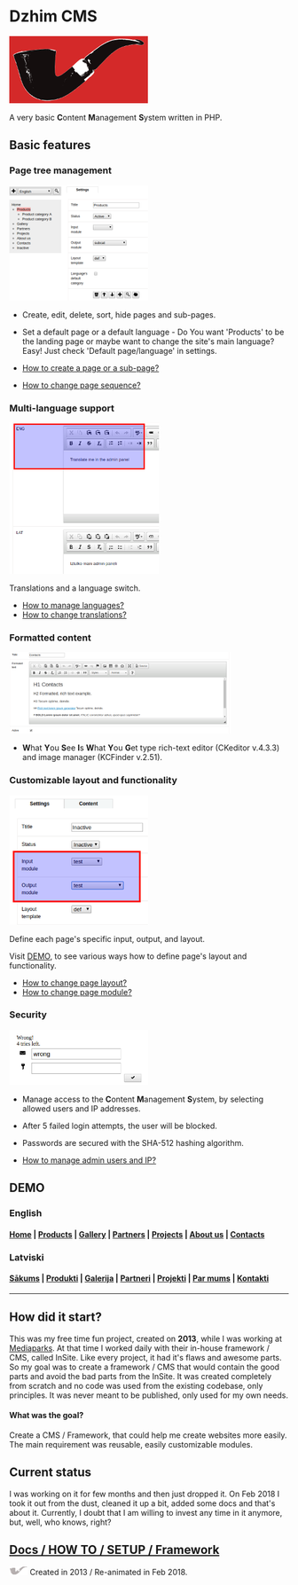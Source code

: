 # Dzhim CMS

![image](images/logo/red-black.png)

A very basic <strong>C</strong>ontent <strong>M</strong>anagement <strong>S</strong>ystem written in PHP.

## Basic features

### Page tree management

![image](docs/DEMO/thumbs/cat-settings.png)

* Create, edit, delete, sort, hide pages and sub-pages.
* Set a default page or a default language - Do You want 'Products' to be the landing page or maybe want to change the site's main language?
Easy! Just check 'Default page/language' in settings.

* [How to create a page or a sub-page?](docs/How-to/Manage-pages/README.md)
* [How to change page sequence?](docs/How-to/Change-page-sequence/README.md)

### Multi-language support

![image](docs/DEMO/thumbs/Edit-translation.png)

Translations and a language switch.

* [How to manage languages?](docs/How-to/Manage-languages/README.md)
* [How to change translations?](docs/How-to/Change-translation/README.md)

### Formatted content

![image](docs/DEMO/thumbs/one.png)

* **W**hat **Y**ou **S**ee **I**s **W**hat **Y**ou **G**et type rich-text editor (CKeditor v.4.3.3) and image manager (KCFinder v.2.51).

### Customizable layout and functionality

![image](docs/DEMO/thumbs/Change-module.png)

Define each page's specific input, output, and layout. 

Visit [DEMO](#demo), to see various ways how to define page's layout and functionality.

* [How to change page layout?](docs/How-to/Change-page-layout/README.md)
* [How to change page module?](docs/How-to/Change-page-module/README.md)

### Security

![image](docs/DEMO/thumbs/incorrect-attempt.png)

* Manage access to the **C**ontent **M**anagement **S**ystem, by selecting allowed users and IP addresses.
* After 5 failed login attempts, the user will be blocked.
* Passwords are secured with the SHA-512 hashing algorithm.

* [How to manage admin users and IP?](docs/How-to/Manage-admin-users-and-ip/README.md)

## DEMO

### English

#### [Home](docs/DEMO/Home/) | [Products](docs/DEMO/Products/) | [Gallery](docs/DEMO/Gallery/) | [Partners](docs/DEMO/Partners/) | [Projects](docs/DEMO/Projects/) | [About us](docs/DEMO/About-us/) | [Contacts](docs/DEMO/Contacts/)

### Latviski

#### [Sākums](docs/DEMO/Home/lv) | [Produkti](docs/DEMO/Products/lv) | [Galerija](docs/DEMO/Gallery/lv) | [Partneri](docs/DEMO/Partners/lv) | [Projekti](docs/DEMO/Projects/lv) | [Par mums](docs/DEMO/About-us/lv) | [Kontakti](docs/DEMO/Contacts/)

--------------------------------

## How did it start?

This was my free time fun project, created on **2013**, while I was working at [Mediaparks](http://mediaparks.lv).
At that time I worked daily with their in-house framework / CMS, called InSite. Like every project, it had it's 
flaws and awesome parts. So my goal was to create a framework / CMS that would contain the good parts and avoid
the bad parts from the InSite. It was created completely from scratch and no code was used from the existing
codebase, only principles. It was never meant to be published, only used for my own needs.

#### What was the goal?

Create a CMS / Framework, that could help me create websites more easily. The main requirement was reusable, easily customizable modules.

## Current status

I was working on it for few months and then just dropped it. On Feb 2018 I took it out from the dust, cleaned it up a bit,
added some docs and that's about it.
Currently, I doubt that I am willing to invest any time in it anymore, but, well, who knows, right?

## [Docs / HOW TO / SETUP / Framework](docs)


![image](images/logo/footer.png) Created in 2013 / Re-animated in Feb 2018.
